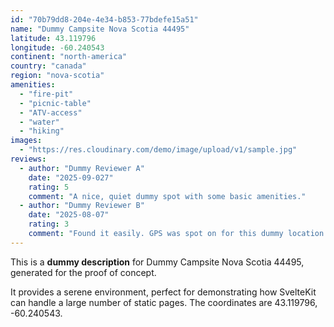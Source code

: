 ```yaml
---
id: "70b79dd8-204e-4e34-b853-77bdefe15a51"
name: "Dummy Campsite Nova Scotia 44495"
latitude: 43.119796
longitude: -60.240543
continent: "north-america"
country: "canada"
region: "nova-scotia"
amenities:
  - "fire-pit"
  - "picnic-table"
  - "ATV-access"
  - "water"
  - "hiking"
images:
  - "https://res.cloudinary.com/demo/image/upload/v1/sample.jpg"
reviews:
  - author: "Dummy Reviewer A"
    date: "2025-09-027"
    rating: 5
    comment: "A nice, quiet dummy spot with some basic amenities."
  - author: "Dummy Reviewer B"
    date: "2025-08-07"
    rating: 3
    comment: "Found it easily. GPS was spot on for this dummy location."
---
```


This is a **dummy description** for Dummy Campsite Nova Scotia 44495, generated for the proof of concept.

It provides a serene environment, perfect for demonstrating how SvelteKit can handle a large number of static pages. The coordinates are 43.119796, -60.240543.
